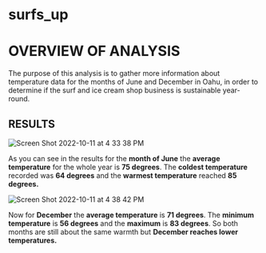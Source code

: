 # surfs_up

# OVERVIEW OF ANALYSIS

The purpose of this analysis is to gather more information about temperature data for the months of June and December in Oahu, in order to determine if the surf and ice cream shop business is sustainable year-round.

## RESULTS

![Screen Shot 2022-10-11 at 4 33 38 PM](https://user-images.githubusercontent.com/110702997/195202646-50da7310-8714-4ade-97ee-70b4f7257ffe.png)
 
As you can see in the results for the **month of June** the **average temperature** for the whole year is **75 degrees**. The **coldest temperature** recorded was **64 degrees** and the **warmest temperature** reached **85 degrees.**



![Screen Shot 2022-10-11 at 4 38 42 PM](https://user-images.githubusercontent.com/110702997/195203286-e9dbf8af-3e56-45b5-8ef6-6cb9aaf64ad0.png)

Now for **December** the **average temperature** is **71 degrees**. The **minimum temperature** is **56 degrees** and the **maximum** is **83 degrees**. So both months are still about the same warmth but **December reaches lower temperatures.**


